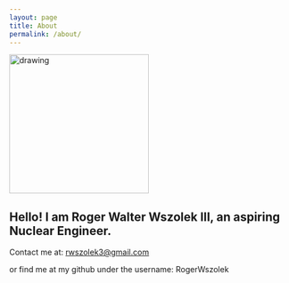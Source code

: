 ```yaml
---
layout: page
title: About
permalink: /about/
---
```


<img src="https://user-images.githubusercontent.com/84683814/125511397-d2716b23-1762-498f-aa2d-c8fb8f4c948e.JPG" alt="drawing" width="250"/>

Hello! I am Roger Walter Wszolek III, an aspiring Nuclear Engineer.
----------
Contact me at: rwszolek3@gmail.com

or find me at my github under the username: RogerWszolek
